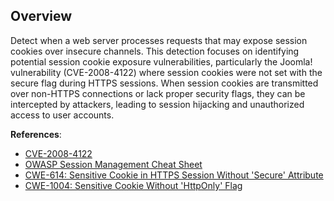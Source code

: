 ## Overview

Detect when a web server processes requests that may expose session cookies over insecure channels. This detection focuses on identifying potential session cookie exposure vulnerabilities, particularly the Joomla! vulnerability (CVE-2008-4122) where session cookies were not set with the secure flag during HTTPS sessions. When session cookies are transmitted over non-HTTPS connections or lack proper security flags, they can be intercepted by attackers, leading to session hijacking and unauthorized access to user accounts.

**References**:
- [CVE-2008-4122](https://cve.mitre.org/cgi-bin/cvename.cgi?name=CVE-2008-4122)
- [OWASP Session Management Cheat Sheet](https://cheatsheetseries.owasp.org/cheatsheets/Session_Management_Cheat_Sheet.html)
- [CWE-614: Sensitive Cookie in HTTPS Session Without 'Secure' Attribute](https://cwe.mitre.org/data/definitions/614.html)
- [CWE-1004: Sensitive Cookie Without 'HttpOnly' Flag](https://cwe.mitre.org/data/definitions/1004.html)
